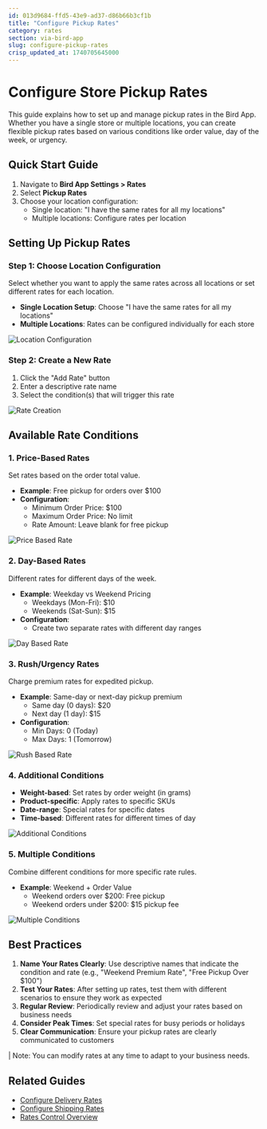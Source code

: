 ```yaml
---
id: 013d9684-ffd5-43e9-ad37-d86b66b3cf1b
title: "Configure Pickup Rates"
category: rates
section: via-bird-app
slug: configure-pickup-rates
crisp_updated_at: 1740705645000
---
```


# Configure Store Pickup Rates

This guide explains how to set up and manage pickup rates in the Bird App. Whether you have a single store or multiple locations, you can create flexible pickup rates based on various conditions like order value, day of the week, or urgency.

## Quick Start Guide

1. Navigate to **Bird App Settings > Rates**
2. Select **Pickup Rates**
3. Choose your location configuration:
   - Single location: "I have the same rates for all my locations"
   - Multiple locations: Configure rates per location

## Setting Up Pickup Rates

### Step 1: Choose Location Configuration

Select whether you want to apply the same rates across all locations or set different rates for each location.

* **Single Location Setup**: Choose "I have the same rates for all my locations"
* **Multiple Locations**: Rates can be configured individually for each store

![Location Configuration](https://storage.crisp.chat/users/helpdesk/website/ca826b447482b000/screenshot-2025-01-14-175700_13kuovj.png)

### Step 2: Create a New Rate

1. Click the "Add Rate" button
2. Enter a descriptive rate name
3. Select the condition(s) that will trigger this rate

![Rate Creation](https://storage.crisp.chat/users/helpdesk/website/ca826b447482b000/ratenamecondition_g2718c.png)

## Available Rate Conditions

### 1. Price-Based Rates
Set rates based on the order total value.
* **Example**: Free pickup for orders over $100
* **Configuration**:
  - Minimum Order Price: $100
  - Maximum Order Price: No limit
  - Rate Amount: Leave blank for free pickup

![Price Based Rate](https://storage.crisp.chat/users/helpdesk/website/ca826b447482b000/screenshot-2024-12-16-122439_1k5kf7c.png)

### 2. Day-Based Rates
Different rates for different days of the week.
* **Example**: Weekday vs Weekend Pricing
  - Weekdays (Mon-Fri): $10
  - Weekends (Sat-Sun): $15
* **Configuration**:
  - Create two separate rates with different day ranges

![Day Based Rate](https://storage.crisp.chat/users/helpdesk/website/ca826b447482b000/screenshot-2024-12-16-122508_rzwl5n.png)

### 3. Rush/Urgency Rates
Charge premium rates for expedited pickup.
* **Example**: Same-day or next-day pickup premium
  - Same day (0 days): $20
  - Next day (1 day): $15
* **Configuration**:
  - Min Days: 0 (Today)
  - Max Days: 1 (Tomorrow)

![Rush Based Rate](https://storage.crisp.chat/users/helpdesk/website/ca826b447482b000/screenshot-2024-12-16-122552_5va36d.png)

### 4. Additional Conditions
* **Weight-based**: Set rates by order weight (in grams)
* **Product-specific**: Apply rates to specific SKUs
* **Date-range**: Special rates for specific dates
* **Time-based**: Different rates for different times of day

![Additional Conditions](https://storage.crisp.chat/users/helpdesk/website/ca826b447482b000/image_1hv5x92.png)

### 5. Multiple Conditions
Combine different conditions for more specific rate rules.
* **Example**: Weekend + Order Value
  - Weekend orders over $200: Free pickup
  - Weekend orders under $200: $15 pickup fee

![Multiple Conditions](https://storage.crisp.chat/users/helpdesk/website/ca826b447482b000/screenshot-2024-12-16-122639_1vcvw6n.png)

## Best Practices

1. **Name Your Rates Clearly**: Use descriptive names that indicate the condition and rate (e.g., "Weekend Premium Rate", "Free Pickup Over $100")
2. **Test Your Rates**: After setting up rates, test them with different scenarios to ensure they work as expected
3. **Regular Review**: Periodically review and adjust your rates based on business needs
4. **Consider Peak Times**: Set special rates for busy periods or holidays
5. **Clear Communication**: Ensure your pickup rates are clearly communicated to customers

| Note: You can modify rates at any time to adapt to your business needs.

## Related Guides

* [Configure Delivery Rates](https://help.birdchime.com/en-us/article/configure-delivery-rates-1xbrder/)
* [Configure Shipping Rates](https://help.birdchime.com/en-us/article/configure-shipping-rates-llsy16/)
* [Rates Control Overview](https://help.birdchime.com/en-us/article/rates-control-jjcrrp/)
